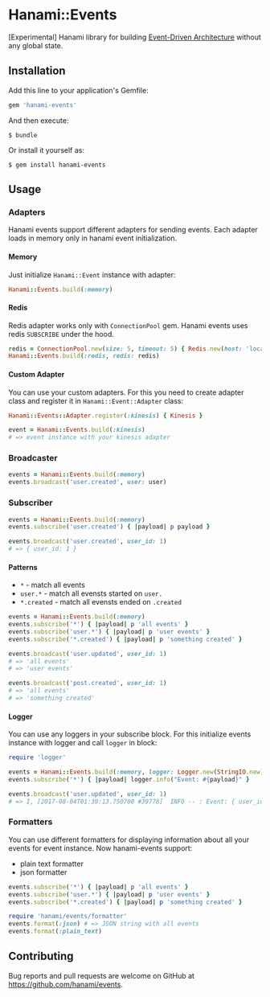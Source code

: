 # Hanami::Events

[Experimental] Hanami library for building [Event-Driven Architecture](https://www.youtube.com/watch?v=STKCRSUsyP0) without any global state.

## Installation

Add this line to your application's Gemfile:

```ruby
gem 'hanami-events'
```

And then execute:

    $ bundle

Or install it yourself as:

    $ gem install hanami-events

## Usage
### Adapters
Hanami events support different adapters for sending events. Each adapter loads in memory only in hanami event initialization.

####  Memory
Just initialize `Hanami::Event` instance with adapter:

```ruby
Hanami::Events.build(:memory)
```

#### Redis
Redis adapter works only with `ConnectionPool` gem. Hanami events uses redis `SUBSCRIBE` under the hood.

```ruby
redis = ConnectionPool.new(size: 5, timeout: 5) { Redis.new(host: 'localhost', port: 6379) }
Hanami::Events.build(:redis, redis: redis)
```

#### Custom Adapter
You can use your custom adapters. For this you need to create adapter class and register it in `Hanami::Event::Adapter` class:

```ruby
Hanami::Events::Adapter.register(:kinesis) { Kinesis }

event = Hanami::Events.build(:kinesis)
# => event instance with your kinesis adapter
```

### Broadcaster
```ruby
events = Hanami::Events.build(:memory)
events.broadcast('user.created', user: user)
```

### Subscriber
```ruby
events = Hanami::Events.build(:memory)
events.subscribe('user.created') { |payload| p payload }

events.broadcast('user.created', user_id: 1)
# => { user_id: 1 }
```

#### Patterns
* `*` - match all events
* `user.*` - match all evensts started on `user.`
* `*.created` - match all evensts ended on `.created`

```ruby
events = Hanami::Events.build(:memory)
events.subscribe('*') { |payload| p 'all events' }
events.subscribe('user.*') { |payload| p 'user events' }
events.subscribe('*.created') { |payload| p 'something created' }

events.broadcast('user.updated', user_id: 1)
# => 'all events'
# => 'user events'

events.broadcast('post.created', user_id: 1)
# => 'all events'
# => 'something created'
```

#### Logger
You can use any loggers in your subscribe block. For this initialize events instance with logger and call `logger` in block:

```ruby
require 'logger'

events = Hanami::Events.build(:memory, logger: Logger.new(StringIO.new))
events.subscribe('*') { |payload| logger.info("Event: #{payload}" }

events.broadcast('user.updated', user_id: 1)
# => I, [2017-08-04T01:30:13.750700 #39778]  INFO -- : Event: { user_id: 1 }
```

### Formatters
You can use different formatters for displaying information about all your events for event instance. Now hanami-events support:
* plain text formatter
* json formatter

```ruby
events.subscribe('*') { |payload| p 'all events' }
events.subscribe('user.*') { |payload| p 'user events' }
events.subscribe('*.created') { |payload| p 'something created' }

require 'hanami/events/formatter'
events.format(:json) # => JSON string with all events
events.format(:plain_text)
```

## Contributing

Bug reports and pull requests are welcome on GitHub at https://github.com/hanami/events.
